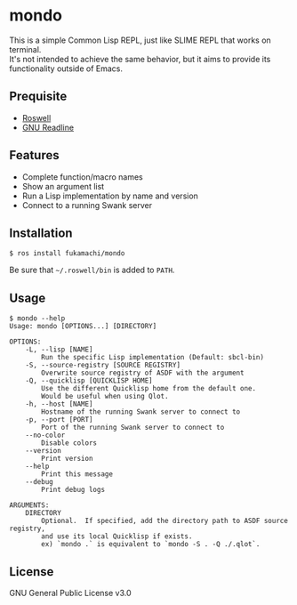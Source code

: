 # mondo

This is a simple Common Lisp REPL, just like SLIME REPL that works on terminal.  
It's not intended to achieve the same behavior, but it aims to provide its functionality outside of Emacs.

## Prequisite

* [Roswell](https://github.com/roswell/roswell)
* [GNU Readline](https://tiswww.case.edu/php/chet/readline/rltop.html)

## Features

* Complete function/macro names
* Show an argument list
* Run a Lisp implementation by name and version
* Connect to a running Swank server

## Installation

```
$ ros install fukamachi/mondo
```

Be sure that `~/.roswell/bin` is added to `PATH`.

## Usage

```
$ mondo --help
Usage: mondo [OPTIONS...] [DIRECTORY]

OPTIONS:
    -L, --lisp [NAME]
        Run the specific Lisp implementation (Default: sbcl-bin)
    -S, --source-registry [SOURCE REGISTRY]
        Overwrite source registry of ASDF with the argument
    -Q, --quicklisp [QUICKLISP HOME]
        Use the different Quicklisp home from the default one.
        Would be useful when using Qlot.
    -h, --host [NAME]
        Hostname of the running Swank server to connect to
    -p, --port [PORT]
        Port of the running Swank server to connect to
    --no-color
        Disable colors
    --version
        Print version
    --help
        Print this message
    --debug
        Print debug logs

ARGUMENTS:
    DIRECTORY
        Optional.  If specified, add the directory path to ASDF source registry,
        and use its local Quicklisp if exists.
        ex) `mondo .` is equivalent to `mondo -S . -Q ./.qlot`.
```

## License

GNU General Public License v3.0
